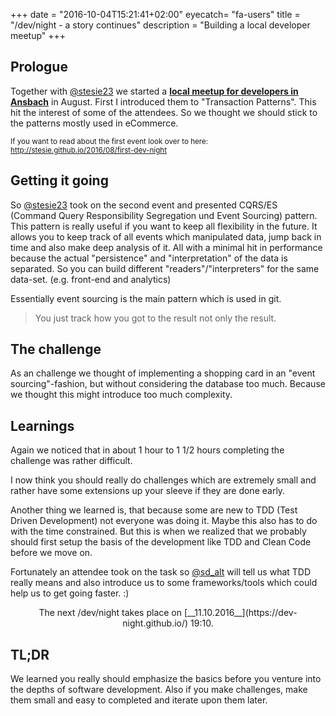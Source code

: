 +++
date = "2016-10-04T15:21:41+02:00"
eyecatch= "fa-users"
title = "/dev/night - a story continues"
description = "Building a local developer meetup"
+++

## Prologue
Together with [@stesie23](https://twitter.com/stesie23) we started a [__local meetup for developers in Ansbach__](https://dev-night.github.io/) in August. First I introduced them to "Transaction Patterns". This hit the interest of some of the attendees. So we thought we should stick to the patterns mostly used in eCommerce.

<small>If you want to read about the first event look over to here: http://stesie.github.io/2016/08/first-dev-night</small>

## Getting it going
So [@stesie23](https://twitter.com/stesie23) took on the second event and presented CQRS/ES (Command Query Responsibility Segregation und Event Sourcing) pattern. This pattern is really useful if you want to keep all flexibility in the future.
It allows you to keep track of all events which manipulated data, jump back in time and also make deep analysis of it.
All with a minimal hit in performance because the actual "persistence" and  "interpretation" of the data is separated. So you can build different "readers"/"interpreters" for the same data-set. (e.g. front-end and analytics)

Essentially event sourcing is the main pattern which is used in git.

<blockquote>
	You just track how you got to the result not only the result.
</blockquote>

## The challenge
As an challenge we thought of implementing a shopping card in an "event sourcing"-fashion, but without considering the database too much. Because we thought this might introduce too much complexity.


## Learnings
Again we noticed that in about 1 hour to 1 1/2 hours completing the challenge was rather difficult.

I now think you should really do challenges which are extremely small and rather have some extensions up your sleeve if they are done early.

Another thing we learned is, that because some are new to TDD (Test Driven Development) not everyone was doing it. Maybe this also has to do with the time constrained. But this is when we realized that we probably should first setup the basis of the development like TDD and Clean Code before we move on.

Fortunately an attendee took on the task so [@sd_alt](https://twitter.com/sd_alt) will tell us what TDD really means and also introduce us to some frameworks/tools which could help us to get going faster. :)

<center>
    <figure>
        <a href="/assets/images/2016-10-04/brace.jpg"><img src="/assets/images/2016-10-04/brace.jpg" alt=""></a>
    	<figcaption>The next /dev/night takes place on [__11.10.2016__](https://dev-night.github.io/) 19:10.</figcaption>
    </figure>
</center>

## TL;DR
We learned you really should emphasize the basics before you venture into the depths of software development. Also if you make challenges, make them small and easy to completed and iterate upon them later.
